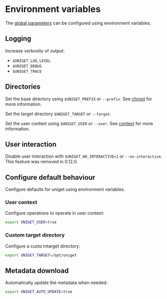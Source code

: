 # Environment variables

The [global parameters](global-parameters.md) can be configured using environment variables.

## Logging

Increase verbosity of output:

- `$UNIGET_LOG_LEVEL`
- `$UNIGET_DEBUG`
- `$UNIGET_TRACE`

## Directories

Set the base directory using `$UNIGET_PREFIX` or `--prefix`. See [chroot](chroot.md) for more information.

Set the target directory `$UNIGET_TARGET` or `--target`.

Set the user context using `$UNIGET_USER` or `--user`. See [context](context.md) for more information.

## User interaction

Disable user interaction with `$UNIGET_NO_INTERACTIVE=1` or `--no-interactive`. This feature was removed in 0.12.0.

## Configure default behaviour

Configure defaults for uniget using environment variables.

### User context

Configure operations to operate in user context:

```bash
export UNIGET_USER=true
```

### Custom target directory

Configure a custo mtarget directory:

```bash
export UNIGET_TARGET=/opt/uniget
```

## Metadata download

Automatically update the metadata when needed:

```bash
export UNIGET_AUTO_UPDATE=true
```
